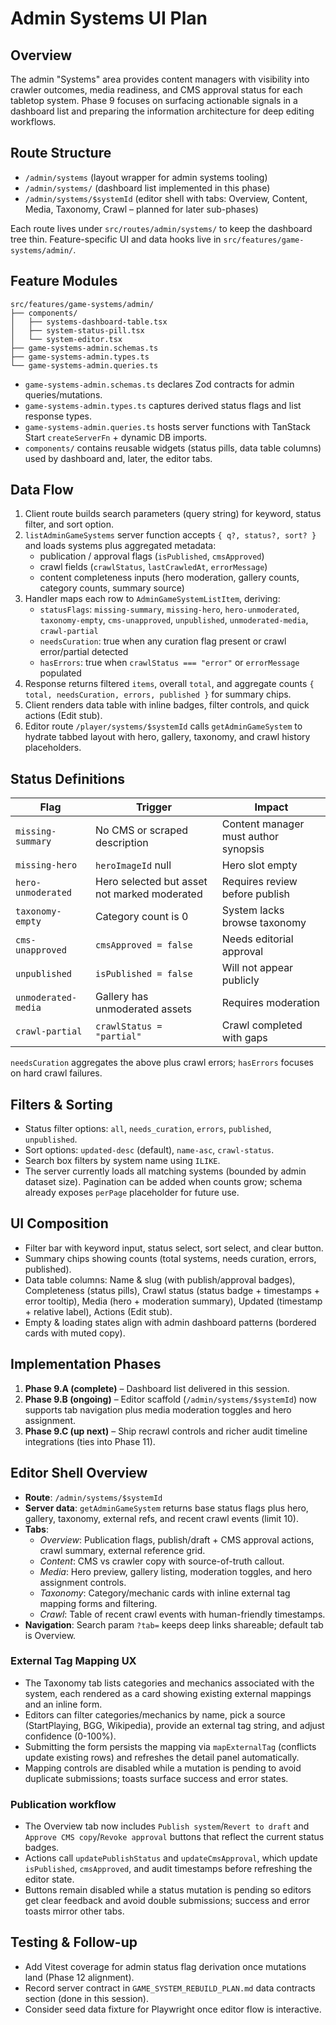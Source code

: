 # Admin Systems UI Plan

## Overview

The admin "Systems" area provides content managers with visibility into crawler outcomes, media readiness, and CMS approval status for each tabletop system. Phase 9 focuses on surfacing actionable signals in a dashboard list and preparing the information architecture for deep editing workflows.

## Route Structure

- `/admin/systems` (layout wrapper for admin systems tooling)
- `/admin/systems/` (dashboard list implemented in this phase)
- `/admin/systems/$systemId` (editor shell with tabs: Overview, Content, Media, Taxonomy, Crawl – planned for later sub-phases)

Each route lives under `src/routes/admin/systems/` to keep the dashboard tree thin. Feature-specific UI and data hooks live in `src/features/game-systems/admin/`.

## Feature Modules

```
src/features/game-systems/admin/
├── components/
│   ├── systems-dashboard-table.tsx
│   ├── system-status-pill.tsx
│   └── system-editor.tsx
├── game-systems-admin.schemas.ts
├── game-systems-admin.types.ts
└── game-systems-admin.queries.ts
```

- `game-systems-admin.schemas.ts` declares Zod contracts for admin queries/mutations.
- `game-systems-admin.types.ts` captures derived status flags and list response types.
- `game-systems-admin.queries.ts` hosts server functions with TanStack Start `createServerFn` + dynamic DB imports.
- `components/` contains reusable widgets (status pills, data table columns) used by dashboard and, later, the editor tabs.

## Data Flow

1. Client route builds search parameters (query string) for keyword, status filter, and sort option.
2. `listAdminGameSystems` server function accepts `{ q?, status?, sort? }` and loads systems plus aggregated metadata:
   - publication / approval flags (`isPublished`, `cmsApproved`)
   - crawl fields (`crawlStatus`, `lastCrawledAt`, `errorMessage`)
   - content completeness inputs (hero moderation, gallery counts, category counts, summary source)
3. Handler maps each row to `AdminGameSystemListItem`, deriving:
   - `statusFlags`: `missing-summary`, `missing-hero`, `hero-unmoderated`, `taxonomy-empty`, `cms-unapproved`, `unpublished`, `unmoderated-media`, `crawl-partial`
   - `needsCuration`: true when any curation flag present or crawl error/partial detected
   - `hasErrors`: true when `crawlStatus === "error"` or `errorMessage` populated
4. Response returns filtered `items`, overall `total`, and aggregate counts `{ total, needsCuration, errors, published }` for summary chips.
5. Client renders data table with inline badges, filter controls, and quick actions (Edit stub).
6. Editor route `/player/systems/$systemId` calls `getAdminGameSystem` to hydrate tabbed layout with hero, gallery, taxonomy, and crawl history placeholders.

## Status Definitions

| Flag                | Trigger                                      | Impact                               |
| ------------------- | -------------------------------------------- | ------------------------------------ |
| `missing-summary`   | No CMS or scraped description                | Content manager must author synopsis |
| `missing-hero`      | `heroImageId` null                           | Hero slot empty                      |
| `hero-unmoderated`  | Hero selected but asset not marked moderated | Requires review before publish       |
| `taxonomy-empty`    | Category count is 0                          | System lacks browse taxonomy         |
| `cms-unapproved`    | `cmsApproved = false`                        | Needs editorial approval             |
| `unpublished`       | `isPublished = false`                        | Will not appear publicly             |
| `unmoderated-media` | Gallery has unmoderated assets               | Requires moderation                  |
| `crawl-partial`     | `crawlStatus = "partial"`                    | Crawl completed with gaps            |

`needsCuration` aggregates the above plus crawl errors; `hasErrors` focuses on hard crawl failures.

## Filters & Sorting

- Status filter options: `all`, `needs_curation`, `errors`, `published`, `unpublished`.
- Sort options: `updated-desc` (default), `name-asc`, `crawl-status`.
- Search box filters by system name using `ILIKE`.
- The server currently loads all matching systems (bounded by admin dataset size). Pagination can be added when counts grow; schema already exposes `perPage` placeholder for future use.

## UI Composition

- Filter bar with keyword input, status select, sort select, and clear button.
- Summary chips showing counts (total systems, needs curation, errors, published).
- Data table columns: Name & slug (with publish/approval badges), Completeness (status pills), Crawl status (status badge + timestamps + error tooltip), Media (hero + moderation summary), Updated (timestamp + relative label), Actions (Edit stub).
- Empty & loading states align with admin dashboard patterns (bordered cards with muted copy).

## Implementation Phases

1. **Phase 9.A (complete)** – Dashboard list delivered in this session.
2. **Phase 9.B (ongoing)** – Editor scaffold (`/admin/systems/$systemId`) now supports tab navigation plus media moderation toggles and hero assignment.
3. **Phase 9.C (up next)** – Ship recrawl controls and richer audit timeline integrations (ties into Phase 11).

## Editor Shell Overview

- **Route**: `/admin/systems/$systemId`
- **Server data**: `getAdminGameSystem` returns base status flags plus hero, gallery, taxonomy, external refs, and recent crawl events (limit 10).
- **Tabs**:
  - _Overview_: Publication flags, publish/draft + CMS approval actions, crawl summary, external reference grid.
  - _Content_: CMS vs crawler copy with source-of-truth callout.
  - _Media_: Hero preview, gallery listing, moderation toggles, and hero assignment controls.
  - _Taxonomy_: Category/mechanic cards with inline external tag mapping forms and filtering.
  - _Crawl_: Table of recent crawl events with human-friendly timestamps.
- **Navigation**: Search param `?tab=` keeps deep links shareable; default tab is Overview.

### External Tag Mapping UX

- The Taxonomy tab lists categories and mechanics associated with the system, each rendered as a card showing existing external mappings and an inline form.
- Editors can filter categories/mechanics by name, pick a source (StartPlaying, BGG, Wikipedia), provide an external tag string, and adjust confidence (0-100%).
- Submitting the form persists the mapping via `mapExternalTag` (conflicts update existing rows) and refreshes the detail panel automatically.
- Mapping controls are disabled while a mutation is pending to avoid duplicate submissions; toasts surface success and error states.

### Publication workflow

- The Overview tab now includes `Publish system`/`Revert to draft` and `Approve CMS copy`/`Revoke approval` buttons that reflect the current status badges.
- Actions call `updatePublishStatus` and `updateCmsApproval`, which update `isPublished`, `cmsApproved`, and audit timestamps before refreshing the editor state.
- Buttons remain disabled while a status mutation is pending so editors get clear feedback and avoid double submissions; success and error toasts mirror other tabs.

## Testing & Follow-up

- Add Vitest coverage for admin status flag derivation once mutations land (Phase 12 alignment).
- Record server contract in `GAME_SYSTEM_REBUILD_PLAN.md` data contracts section (done in this session).
- Consider seed data fixture for Playwright once editor flow is interactive.
